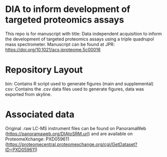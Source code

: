 # DIA to inform development of targeted proteomics assays
This repo is for manuscript with title: Data independent acquisition to inform the development of targeted proteomics assays using a triple quadrupol mass spectrometer.
Manuscript can be found at JPR: https://doi.org/10.1021/acs.jproteome.5c00016

# Repository Layout
bin: Contains R script used to generate figures (main and supplemental)
csv: Contains the .csv data files used to generate figures, data was exported from skyline.

# Associated data
Original .raw LC-MS instrument files can be found on PanoramaWeb (https://panoramaweb.org/DIAtoSRM.url) and are available on ProteomeXchange: PXD059611 (https://proteomecentral.proteomexchange.org/cgi/GetDataset?ID=PXD059611)
